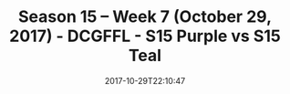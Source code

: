 ---
title: Season 15 – Week 7 (October 29, 2017) - DCGFFL - S15 Purple vs S15 Teal
teams-score:
- team: _teams/s15-purple.md
  score: 34
- team: _teams/s15-teal.md
  score: 26
mvp: Mark Japinga, Sean Karson
game-ball: Jason Deters, Randy Snight
season: 15
week: 7
date: '2017-10-29T22:10:47'
pageid: season-15-week-7-october-29-2017-5692-vs-5698
---